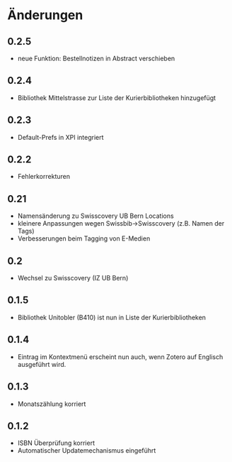 # Änderungen

## 0.2.5
- neue Funktion: Bestellnotizen in Abstract verschieben

## 0.2.4
- Bibliothek Mittelstrasse zur Liste der Kurierbibliotheken hinzugefügt

## 0.2.3
- Default-Prefs in XPI integriert

## 0.2.2
- Fehlerkorrekturen

## 0.21
- Namensänderung zu Swisscovery UB Bern Locations
- kleinere Anpassungen wegen Swissbib->Swisscovery (z.B. Namen der Tags)
- Verbesserungen beim Tagging von E-Medien

## 0.2
- Wechsel zu Swisscovery (IZ UB Bern)

## 0.1.5

- Bibliothek Unitobler (B410) ist nun in Liste der Kurierbibliotheken

## 0.1.4

- Eintrag im Kontextmenü erscheint nun auch, wenn Zotero auf Englisch ausgeführt wird.


## 0.1.3

- Monatszählung korriert

## 0.1.2
- ISBN Überprüfung korriert
- Automatischer Updatemechanismus eingeführt
